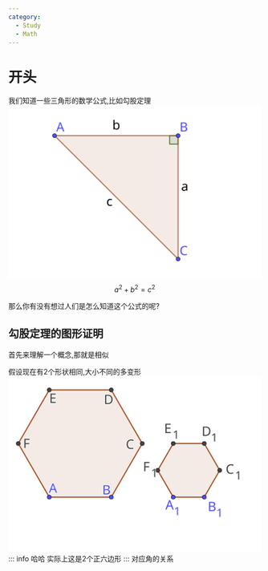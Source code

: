 ```yaml
---
category:
  - Study
  - Math
---
```



# 开头

我们知道一些三角形的数学公式,比如勾股定理
![Alt text](img/%E7%AD%89%E8%85%B0%E7%9B%B4%E8%A7%92%E4%B8%89%E8%A7%92%E5%BD%A2.svg)
$$
a^2+b^2=c^2
$$

那么你有没有想过人们是怎么知道这个公式的呢?

## 勾股定理的图形证明
首先来理解一个概念,那就是相似

假设现在有2个形状相同,大小不同的多变形
![Alt text](img/%E5%85%AD%E8%BE%B9%E5%BD%A2%E7%9B%B8%E4%BC%BC.svg)
::: info 哈哈
实际上这是2个正六边形
:::
对应角的关系